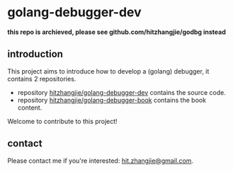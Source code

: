 # golang-debugger-dev

**this repo is archieved, please see github.com/hitzhangjie/godbg instead**

## introduction

This project aims to introduce how to develop a (golang) debugger, it contains 2 repositories.

- repository [hitzhangjie/golang-debugger-dev](https://github.com/hitzhangjie/golang-debugger-dev) contains the source code.
- repository [hitzhangjie/golang-debugger-book](https://github.com/hitzhangjie/golang-debugger-book) contains the book content.

Welcome to contribute to this project! 

## contact

Please contact me if you're interested: hit.zhangjie@gmail.com.
